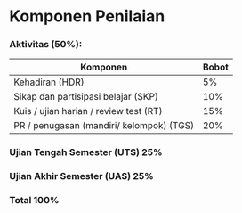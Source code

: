 # Komponen Penilaian


### Aktivitas (50%):

| Komponen                                           | Bobot |
|----------------------------------------------------|-------|
| Kehadiran (HDR)                                    | 5%    |
| Sikap dan partisipasi belajar (SKP)                | 10%   |
| Kuis / ujian harian / review test (RT)             | 15%   |
| PR / penugasan (mandiri/ kelompok) (TGS)           | 20%   |

### Ujian Tengah Semester (UTS) 25%

### Ujian Akhir Semester (UAS) 25%

### **Total 100%**
